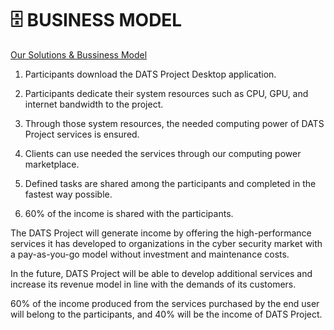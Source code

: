 # 🗄️  BUSINESS MODEL

[Our Solutions & Bussiness Model](bussiness-model.png)

1. Participants download the DATS Project Desktop application.

2. Participants dedicate their system resources such as CPU, GPU, and internet bandwidth to the project.

3. Through those system resources, the needed computing power of DATS Project services is ensured.

4. Clients can use needed the services through our computing power marketplace.

5. Defined tasks are shared among the participants and completed in the fastest way possible.

6. 60% of the income is shared with the participants.

The DATS Project will generate income by offering the high-performance services it has developed to organizations in the cyber security market with a pay-as-you-go model without investment and maintenance costs.

In the future, DATS Project will be able to develop additional services and increase its revenue model in line with the demands of its customers.

60% of the income produced from the services purchased by the end user will belong to the participants, and 40% will be the income of DATS Project.
